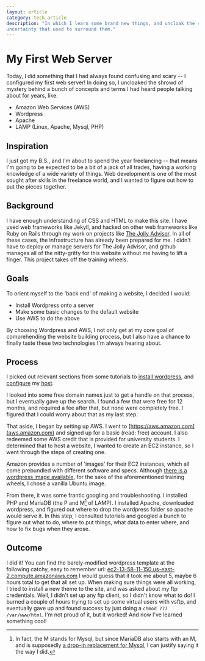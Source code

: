 ```yaml
---
layout: article
category: tech,article
description: "In which I learn some brand new things, and uncloak the shroud of
uncertainty that used to surround them."
---
```


# My First Web Server
Today, I did something that I had always found confusing and scary -- 
I configured my first web server! In doing so, I
uncloaked the shrowd of mystery behind a bunch of concepts and terms I had heard
people talking about for years, like:

* Amazon Web Services (AWS)
* Wordpress
* Apache
* LAMP (Linux, Apache, Mysql, PHP)

## Inspiration
I just got my B.S., and I'm about to spend the year freelancing -- that means I'm
going to be expected to be a bit of a jack of all trades, having a working
knowledge of a wide variety of things. Web development is one of the most sought
after skills in the freelance world, and I wanted to figure out how to put the
pieces together.

## Background
I have enough understanding of CSS and HTML to make this site. I have used web
frameworks like Jekyll, and hacked on other web frameworks like Ruby on Rails
through my work on projects like [The Jolly Advisor](advise.case.edu). In all of
these cases, the infrastructure has already been prepared for me. I didn't have
to deploy or manage servers for The Jolly Advisor, and github manages all of the
nitty-gritty for this website without me having to lift a finger. This project
takes off the training wheels.

## Goals
To orient myself to the 'back end' of making a website, I decided I would:

* Install Wordpress onto a server
* Make some basic changes to the default website
* Use AWS to do the above

By choosing Wordpress and AWS, I not only get at my core goal of comprehending
the website building process, but I also have a chance to finally taste
these two technologies I'm always hearing about.

## Process
I picked out relevant sections from some tutorials to [install
wordpress](https://codex.wordpress.org/Installing_WordPress), and
[configure](https://www.digitalocean.com/community/tutorials/how-to-install-linux-apache-mysql-php-lamp-stack-on-ubuntu-16-04)
my
[host](https://www.digitalocean.com/community/tutorials/how-to-install-wordpress-with-lamp-on-ubuntu-16-04).

I looked into some free domain names just to get a handle on that process, but I
eventually gave up the search. I found a few that were free for 12 months, and
required a fee after that, but none were completely free. I figured that I could
worry about that as my last step.

That aside, I began by setting up AWS. I went to [https://aws.amazon.com](aws.amazon.com)
and signed up for a basic (read: free) account. I also redeemed some AWS credit
that is provided for university students. I determined that to host a website, I
wanted to create an EC2 instance, so I went through the steps of creating one.

Amazon provides a number of 'images' for their EC2 instances, which all come
prebundled with different software and specs. Although [there is a wordpress
image available](https://aws.amazon.com/marketplace/pp/B00NN8Y43U), for the sake
of the aforementioned training wheels, I chose a vanilla Ubuntu image.

From there, it was some frantic googling and troubleshooting. I installed PHP
and MariaDB (the P and M[^1] of LAMP). I installed Apache, downloaded wordpress,
and figured out where to drop the wordpress folder so apache would serve it. In
this step, I consulted tutorials and googled a bunch to figure out what to do,
where to put things, what data to enter where, and how to fix bugs when they
arose.

## Outcome
I did it! You can find the barely-modified wordpress template at the following
catchy, easy to remember url: [ec2-13-58-11-150.us-east-2.compute.amazonaws.com](http://ec2-13-58-11-150.us-east-2.compute.amazonaws.com)
I would guess that it took me about 5, maybe 6 hours total to get that all set
up. When making sure things were all working, I tried to install a new theme to
the site, and was asked about my ftp credentials. Well, I didn't set up any ftp
client, so I didn't know what to do! I burned a couple of hours trying to set up
some virtual users with vsftp, and eventually gave up and found success by just
doing a `chmod 777 /var/www/html`. I'm not proud of it, but it worked! And now
I've learned something cool!

[^1]: In fact, the M stands for Mysql, but since MariaDB also starts with an M, and is supposedly [a drop-in replacement for Mysql](https://mariadb.com/kb/en/mariadb/mariadb-vs-mysql-compatibility/), I can justify saying it the way I did.
